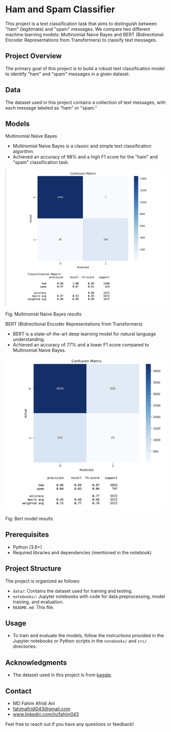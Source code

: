 
# Ham and Spam Classifier

This project is a text classification task that aims to distinguish between "ham" (legitimate) and "spam" messages. We compare two different machine learning models: Multinomial Naive Bayes and BERT (Bidirectional Encoder Representations from Transformers) to classify text messages.



## Project Overview

The primary goal of this project is to build a robust text classification model to identify "ham" and "spam" messages in a given dataset.



## Data

The dataset used in this project contains a collection of text messages, with each message labeled as "ham" or "spam."

## Models

Multinomial Naive Bayes

- Multinomial Naive Bayes is a classic and simple text classification algorithm.
- Achieved an accuracy of 98% and a high F1 score for the "ham" and "spam" classification task.




![](images/mn.png)

Fig: Multinomial Naive Bayes results

BERT (Bidirectional Encoder Representations from Transformers)

- BERT is a state-of-the-art deep learning model for natural language understanding.
- Achieved an accuracy of 77% and a lower F1 score compared to Multinomial Naive Bayes.

![](images/bert.png)

Fig: Bert model results
## Prerequisites

- Python (3.6+)
- Required libraries and dependencies (mentioned in the notebook)

##  Project Structure

The project is organized as follows:

- `data/`: Contains the dataset used for training and testing.
- `notebooks/`: Jupyter notebooks with code for data preprocessing, model training, and evaluation.
- `README.md`: This file.

## Usage

- To train and evaluate the models, follow the instructions provided in the Jupyter notebooks or Python scripts in the `notebooks/` and `src/` directories.

## Acknowledgments

- The dataset used in this project is from [kaggle](https://www.kaggle.com/datasets/abdallahwagih/spam-emails/data).

## Contact

- MD Fahim Afridi Ani
- fahimafridi043@gmail.com
- www.linkedin.com/in/fahim043

Feel free to reach out if you have any questions or feedback!

